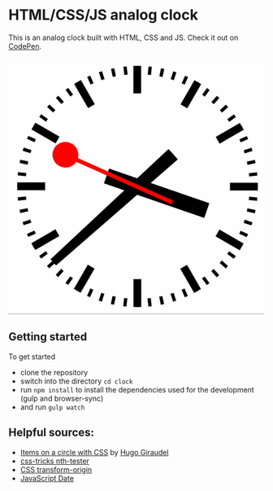 # HTML/CSS/JS analog clock

This is an analog clock built with HTML, CSS and JS. Check it out on [CodePen](https://codepen.io/Mkuehb/pen/QmrWxE).

![A Gif of the analog clock](clock.gif)

## Getting started

To get started
* clone the repository
* switch into the directory `cd clock`
* run `npm install` to install the dependencies used for the development (gulp and browser-sync)
* and run `gulp watch`


## Helpful sources:
* [Items on a circle with CSS](https://hugogiraudel.com/2013/04/02/items-on-circle/) by [Hugo Giraudel](https://twitter.com/HugoGiraudel)
* [css-tricks nth-tester](https://css-tricks.com/examples/nth-child-tester/#)
* [CSS transform-origin
](https://developer.mozilla.org/en-US/docs/Web/CSS/transform-origin)
* [JavaScript Date](https://developer.mozilla.org/en-US/docs/Web/JavaScript/Reference/Global_Objects/Date)
